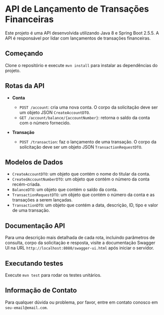 # API de Lançamento de Transações Financeiras

Este projeto é uma API desenvolvida utilizando Java 8 e Spring Boot 2.5.5. A API é responsável por lidar com lançamentos de transações financeiras.

## Começando

Clone o repositório e execute `mvn install` para instalar as dependências do projeto.

## Rotas da API

- **Conta**
    - `POST /account`: cria uma nova conta. O corpo da solicitação deve ser um objeto JSON `CreateAccountDTO`.
    - `GET /account/balance/{accountNumber}`: retorna o saldo da conta com o número fornecido.

- **Transação**
    - `POST /transaction`: faz o lançamento de uma transação. O corpo da solicitação deve ser um objeto JSON `TransactionRequestDTO`.

## Modelos de Dados

- `CreateAccountDTO`: um objeto que contém o nome do titular da conta.
- `CreatedAccountNumberDTO`: um objeto que contém o número da conta recém-criada.
- `BalanceDTO`: um objeto que contém o saldo da conta.
- `TransactionRequestDTO`: um objeto que contém o número da conta e as transações a serem lançadas.
- `TransactionDTO`: um objeto que contém a data, descrição, ID, tipo e valor de uma transação.

## Documentação API

Para uma descrição mais detalhada de cada rota, incluindo parâmetros de consulta, corpo da solicitação e resposta, visite a documentação Swagger UI na URL `http://localhost:8080/swagger-ui.html` após iniciar o servidor.

## Executando testes

Execute `mvn test` para rodar os testes unitários.

## Informação de Contato

Para qualquer dúvida ou problema, por favor, entre em contato conosco em `seu-email@email.com`.
